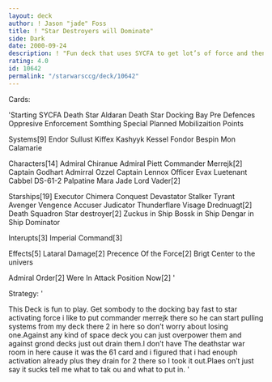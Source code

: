 ```yaml
---
layout: deck
author: ! Jason "jade" Foss
title: ! "Star Destroyers will Dominate"
side: Dark
date: 2000-09-24
description: ! "Fun deck that uses SYCFA to get lot’s of force and then dominates space."
rating: 4.0
id: 10642
permalink: "/starwarsccg/deck/10642"
---
```

Cards: 

'Starting
SYCFA
Death Star
Aldaran
Death Star Docking Bay
Pre Defences
Oppresive Enforcement
Somthing Special Planned
Mobilizaition Points

Systems[9]
Endor
Sullust
Kiffex
Kashyyk
Kessel
Fondor
Bespin
Mon Calamarie

Characters[14]
Admiral Chiranue
Admiral Piett
Commander Merrejk[2]
Captain Godhart
Admirral Ozzel
Captain Lennox
Officer Evax
Luetenant Cabbel
DS-61-2
Palpatine
Mara Jade
Lord Vader[2]

Starships[19]
Executor
Chimera
Conquest
Devastator
Stalker
Tyrant
Avenger
Vengence
Accuser
Judicator
Thunderflare
Visage
Drednuagt[2]
Death Squadron Star destroyer[2]
Zuckus in Ship
Bossk in Ship
Dengar in Ship
Dominator

Interupts[3]
Imperial Command[3]

Effects[5]
Lataral Damage[2]
Precence Of the Force[2]
Brigt Center to the univers

Admiral Order[2]
Were In Attack Position Now[2] '

Strategy: '

This Deck is fun to play. Get sombody to the docking bay fast to star activating force i like to put commander merrejk there so he can start pulling systems from my deck there 2 in here so don’t worry about losing one.Against any kind of space deck you can just overpower them and against grond decks just out drain them.I don’t have The deathstar war room in here cause it was the 61 card and i figured that i had enouph activation already plus they drain for 2 there so I took it out.Plaes on’t just say it sucks tell me what to tak ou and what to put in. '
